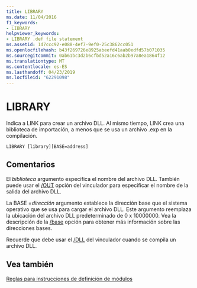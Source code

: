 ```yaml
---
title: LIBRARY
ms.date: 11/04/2016
f1_keywords:
- LIBRARY
helpviewer_keywords:
- LIBRARY .def file statement
ms.assetid: 1d7ccc92-e088-4ef7-9ef0-25c3862cc051
ms.openlocfilehash: b43f269726e8925abeefd41aab0edfd57b071035
ms.sourcegitcommit: 0ab61bc3d2b6cfbd52a16c6ab2b97a8ea1864f12
ms.translationtype: MT
ms.contentlocale: es-ES
ms.lasthandoff: 04/23/2019
ms.locfileid: "62291098"
---
```

# <a name="library"></a>LIBRARY

Indica a LINK para crear un archivo DLL. Al mismo tiempo, LINK crea una biblioteca de importación, a menos que se usa un archivo .exp en la compilación.

```
LIBRARY [library][BASE=address]
```

## <a name="remarks"></a>Comentarios

El *biblioteca* argumento especifica el nombre del archivo DLL. También puede usar el [/OUT](out-output-file-name.md) opción del vinculador para especificar el nombre de la salida del archivo DLL.

La BASE =*dirección* argumento establece la dirección base que el sistema operativo que se usa para cargar el archivo DLL. Este argumento reemplaza la ubicación del archivo DLL predeterminado de 0 x 10000000. Vea la descripción de la [/base](base-base-address.md) opción para obtener más información sobre las direcciones bases.

Recuerde que debe usar el [/DLL](dll-build-a-dll.md) del vinculador cuando se compila un archivo DLL.

## <a name="see-also"></a>Vea también

[Reglas para instrucciones de definición de módulos](rules-for-module-definition-statements.md)
